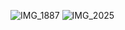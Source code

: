 ![IMG_1887](https://github.com/user-attachments/assets/34ca42dc-d008-461a-a996-928b23306c52)
![IMG_2025](https://github.com/user-attachments/assets/79a44244-6cc9-4c99-9880-4a1dc739d45f)
